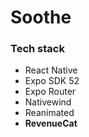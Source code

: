 # Soothe
### Tech stack

- React Native
- Expo SDK 52
- Expo Router
- Nativewind
- Reanimated
- **RevenueCat** 
